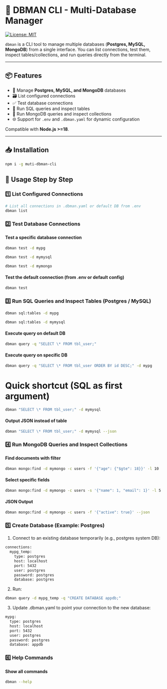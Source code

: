# 🚀 DBMAN CLI - Multi-Database Manager

[![License: MIT](https://img.shields.io/badge/License-MIT-yellow.svg)](#license)

`dbman` is a CLI tool to manage multiple databases (**Postgres, MySQL, MongoDB**) from a single interface. You can list connections, test them, inspect tables/collections, and run queries directly from the terminal.

---

## 📦 Features

- 🔧 Manage **Postgres, MySQL, and MongoDB** databases
- 🗃️ List configured connections
- ✅ Test database connections
- 📜 Run SQL queries and inspect tables
- 🧩 Run MongoDB queries and inspect collections
- 🌐 Support for `.env` and `.dbman.yaml` for dynamic configuration

Compatible with **Node.js >=18**.

---

## 📥 Installation

```bash
npm i -g muti-dbman-cli
```

## 🚀 Usage Step by Step

### 1️⃣ List Configured Connections

```bash
# List all connections in .dbman.yaml or default DB from .env
dbman list
```

### 2️⃣ Test Database Connections

#### Test a specific database connection

```bash
dbman test -d mypg
```

```bash
dbman test -d mymysql
```

```bash
dbman test -d mymongo
```

#### Test the default connection (from .env or default config)

```bash
dbman test
```

### 3️⃣ Run SQL Queries and Inspect Tables (Postgres / MySQL)

```bash
dbman sql:tables -d mypg
```

```bash
dbman sql:tables -d mymysql
```

#### Execute query on default DB

```bash
dbman query -q "SELECT \* FROM tbl_user;"
```

#### Execute query on specific DB

```bash
dbman query -q "SELECT \* FROM tbl_user ORDER BY id DESC;" -d mypg
```

# Quick shortcut (SQL as first argument)

```bash
dbman "SELECT \* FROM tbl_user;" -d mymysql
```

#### Output JSON instead of table

```bash
dbman "SELECT \* FROM tbl_user;" -d mymysql --json
```

### 4️⃣ Run MongoDB Queries and Inspect Collections

#### Find documents with filter

```bash
dbman mongo:find -d mymongo -c users -f '{"age": {"$gte": 18}}' -l 10
```

#### Select specific fields

```bash
dbman mongo:find -d mymongo -c users -s '{"name": 1, "email": 1}' -l 5
```

#### JSON Output

```bash
dbman mongo:find -d mymongo -c users -f '{"active": true}' --json
```

### 5️⃣ Create Database (Example: Postgres)

1. Connect to an existing database temporarily (e.g., postgres system DB):

```bash
connections:
  mypg_temp:
    type: postgres
    host: localhost
    port: 5432
    user: postgres
    password: postgres
    database: postgres
```

2. Run:

```bash
dbman query -d mypg_temp -q "CREATE DATABASE appdb;"
```

3. Update .dbman.yaml to point your connection to the new database:

```bash
mypg:
  type: postgres
  host: localhost
  port: 5432
  user: postgres
  password: postgres
  database: appdb
```

### 6️⃣ Help Commands

#### Show all commands

```bash
dbman --help
```
